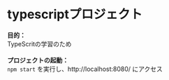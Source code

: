 # typescriptプロジェクト
**目的：** <br />
TypeScritの学習のため
<br />
<br />
**プロジェクトの起動：** <br />
`npm start` を実行し、http://localhost:8080/ にアクセス
